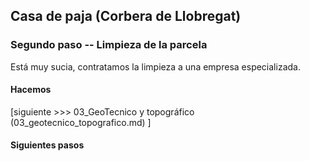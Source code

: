 ## Casa de paja (Corbera de Llobregat)


### Segundo paso -- Limpieza de la parcela

Está muy sucia, contratamos la limpieza a una empresa especializada.


#### Hacemos 

[siguiente >>> 03_GeoTecnico y topográfico (03_geotecnico_topografico.md) ]


#### Siguientes pasos

 